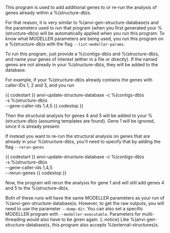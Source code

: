 This program is used to add additional genes to or re-run the analysis of genes already within a %(structure-db)s.

For that reason, it is very similar to %(anvi-gen-structure-database)s and the parameters used to run that program (when you first generated your %(structure-db)s) will be automatically applied when you run this program. To know what MODELLER parameters are being used, you run this program on a %(structure-db)s with the flag `--list-modeller-params`. 

To run this program, just provide a %(contigs-db)s and %(structure-db)s, and name your genes of interest (either in a file or directly). If the named genes are not already in your %(structure-db)s, they will be added to the database. 

For example, if your %(structure-db)s already contains the genes with caller-IDs 1, 2 and 3, and you run

{{ codestart }}
anvi-update-structure-database -c %(contigs-db)s \
                               -s %(structure-db)s \
                               --gene-caller-ids 1,4,5
{{ codestop }}

Then the structural analysis for genes 4 and 5 will be added to your %(structure-db)s (assuming templates are found). Gene 1 will be ignored, since it is already present.

If instead you want to re-run the structural analysis on genes that are already in your %(structure-db)s, you'll need to specify that by adding the flag `--rerun-genes`

{{ codestart }}
anvi-update-structure-database -c %(contigs-db)s \
                               -s %(structure-db)s \
                               --gene-caller-ids 1,4,5 \
                               --rerun-genes
{{ codestop }}

Now, the program will rerun the analysis for gene 1 and will still add genes 4 and 5 to the %(structure-db)s. 

Both of these runs will have the same MODELLER parameters as your run of %(anvi-gen-structure-database)s. However, to get the raw outputs, you will need to use the parameter `--dump-dir`. You can also set a specific MODELLER program with `--modeller-executable`. Parameters for multi-threading would also have to be given again.
{:.notice}
Like %(anvi-gen-structure-database)s, this program also accepts %(external-structures)s.
